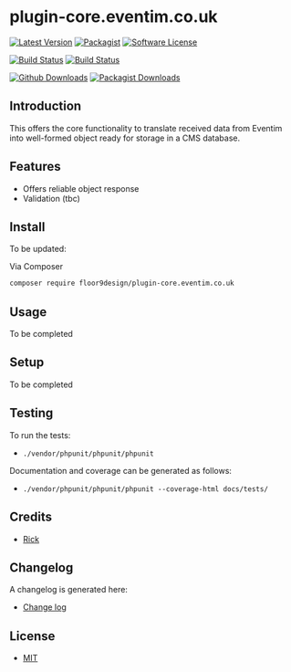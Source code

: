 # plugin-core.eventim.co.uk

[![Latest Version](https://img.shields.io/github/v/release/floor9design-ltd/plugin-core.eventim.co.uk?include_prereleases&style=plastic)](https://github.com/floor9design-ltd/plugin-core.eventim.co.uk/releases)
[![Packagist](https://img.shields.io/packagist/v/floor9design/plugin-core.eventim.co.uk?style=plastic)](https://packagist.org/packages/floor9design/plugin-core.eventim.co.uk)
[![Software License](https://img.shields.io/badge/license-MIT-brightgreen.svg?style=plastic)](LICENCE.md)

[![Build Status](https://img.shields.io/travis/floor9design-ltd/plugin-core.eventim.co.uk?style=plastic)](https://travis-ci.org/github/floor9design-ltd/plugin-core.eventim.co.uk)
[![Build Status](https://img.shields.io/codecov/c/github/floor9design-ltd/plugin-core.eventim.co.uk?style=plastic)](https://codecov.io/gh/floor9design-ltd/plugin-core.eventim.co.uk)

[![Github Downloads](https://img.shields.io/github/downloads/floor9design-ltd/plugin-core.eventim.co.uk/total?style=plastic)](https://github.com/floor9design-ltd/plugin-core.eventim.co.uk)
[![Packagist Downloads](https://img.shields.io/packagist/dt/floor9design/plugin-core.eventim.co.uk?style=plastic)](https://packagist.org/packages/floor9design/plugin-core.eventim.co.uk)


## Introduction

This offers the core functionality to translate received data from Eventim into well-formed object ready for storage in 
a CMS database.

## Features

* Offers reliable object response
* Validation (tbc)

## Install

To be updated: 

Via Composer

``` bash
composer require floor9design/plugin-core.eventim.co.uk
```

## Usage

To be completed

## Setup

To be completed

## Testing

To run the tests: 

* `./vendor/phpunit/phpunit/phpunit`

Documentation and coverage can be generated as follows:

* `./vendor/phpunit/phpunit/phpunit --coverage-html docs/tests/`

## Credits

- [Rick](https://github.com/elb98rm)

## Changelog

A changelog is generated here:

* [Change log](CHANGELOG.md)

## License

* [MIT](LICENCE.md)